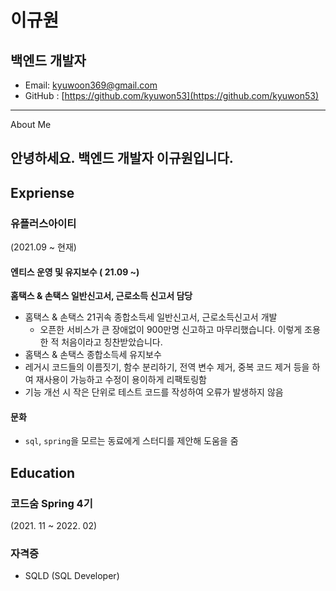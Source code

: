 # **이규원**

## 백엔드 개발자

* Email: kyuwoon369@gmail.com
* GitHub : [https://github.com/kyuwon53](https://github.com/kyuwon53)

---

About Me

안녕하세요. 백엔드 개발자 이규원입니다. 
---

## Expriense

### 유플러스아이티
(2021.09 ~ 현재)

#### 엔티스 운영 및 유지보수 ( 21.09 ~)
**홈택스 & 손택스 일반신고서, 근로소득 신고서 담당**
- 홈택스 & 손택스 21귀속 종합소득세 일반신고서, 근로소득신고서 개발 
  - 오픈한 서비스가 큰 장애없이 900만명 신고하고 마무리했습니다. 이렇게 조용한 적 처음이라고 칭찬받았습니다.
- 홈택스 & 손택스 종합소득세 유지보수 
- 레거시 코드들의 이름짓기, 함수 분리하기, 전역 변수 제거, 중복 코드 제거 등을 하여 재사용이 가능하고 수정이 용이하게 리팩토링함
- 기능 개선 시 작은 단위로 테스트 코드를 작성하여 오류가 발생하지 않음 

#### 문화

- `sql`, `spring`을 모르는 동료에게 스터디를 제안해 도움을 줌

## Education

### 코드숨 Spring 4기

(2021. 11 ~ 2022. 02)

### 자격증

- SQLD (SQL Developer)

